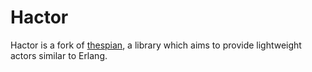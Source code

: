 Hactor
======

Hactor is a fork of [thespian](https://hackage.haskell.org/package/thespian), a
library which aims to provide lightweight actors similar to Erlang.


